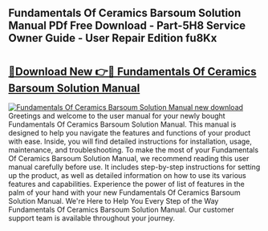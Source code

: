## Fundamentals Of Ceramics Barsoum Solution Manual PDf Free Download - Part-5H8 Service Owner Guide - User Repair Edition fu8Kx

# <h2><a href="http://bc52318.oget.top/?id=Fundamentals+Of+Ceramics+Barsoum+Solution+Manual">🔗Download New 👉🔴 Fundamentals Of Ceramics Barsoum Solution Manual</a></h2>

[![Fundamentals Of Ceramics Barsoum Solution Manual new download](https://i.imgur.com/5g1atiW.png)](http://bc52318.oget.top/?id=Fundamentals+Of+Ceramics+Barsoum+Solution+Manual)
Greetings and welcome to the user manual for your newly bought Fundamentals Of Ceramics Barsoum Solution Manual. This manual is designed to help you navigate the features and functions of your product with ease. Inside, you will find detailed instructions for installation, usage, maintenance, and troubleshooting. To make the most of your Fundamentals Of Ceramics Barsoum Solution Manual, we recommend reading this user manual carefully before use. It includes step-by-step instructions for setting up the product, as well as detailed information on how to use its various features and capabilities. Experience the power of list of features in the palm of your hand with your new Fundamentals Of Ceramics Barsoum Solution Manual. We're Here to Help You Every Step of the Way Fundamentals Of Ceramics Barsoum Solution Manual. Our customer support team is available throughout your journey.

